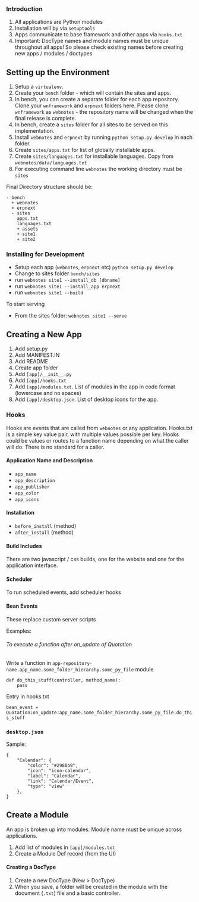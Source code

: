 ### Introduction

1. All applications are Python modules
1. Installation will by via `setuptools`
1. Apps communicate to base framework and other apps via `hooks.txt`
1. Important: DocType names and module names must be unique throughout all apps! So please check existing names before creating new apps / modules / doctypes

## Setting up the Environment

1. Setup a `virtualenv`.
1. Create your `bench` folder - which will contain the sites and apps.
1. In bench, you can create a separate folder for each app repository. Clone your `wnframework` and `erpnext` folders here. Please clone `wnframework` as `webnotes` - the repository name will be changed when the final release is complete.
1. In bench, create a `sites` folder for all sites to be served on this implementation.
1. Install `webnotes` and `erpnext` by running `python setup.py develop` in each folder.
1. Create `sites/apps.txt` for list of globally installable apps.
1. Create `sites/languages.txt` for installable languages. Copy from `webnotes/data/languages.txt`
1. For executing command line `webnotes` the working directory must be `sites`

Final Directory structure should be:

```
- bench
  + webnotes
  + erpnext
  - sites
    apps.txt
    languages.txt
    + assets
    + site1
    + site2
```

### Installing for Development

- Setup each app (`webnotes`, `erpnext` etc) `python setup.py develop`
- Change to sites folder `bench/sites`
- run `webnotes site1 --install_db [dbname]`
- run `webnotes site1 --install_app erpnext`
- run `webnotes site1 --build`

To start serving

- From the sites folder: `webnotes site1 --serve`
## Creating a New App

1. Add setup.py
1. Add MANIFEST.IN
1. Add README
1. Create app folder
1. Add `[app]/__init__.py`
1. Add `[app]/hooks.txt`
1. Add `[app]/modules.txt`. List of modules in the app in code format (lowercase and no spaces)
1. Add `[app]/desktop.json`. List of desktop icons for the app.

### Hooks

Hooks are events that are called from `webnotes` or any application. Hooks.txt is a simple key value pair, with multiple values possible per key. Hooks could be values or routes to a function name depending on what the caller will do. There is no standard for a caller.

#### Application Name and Description

- `app_name`
- `app_description`
- `app_publisher`
- `app_color`
- `app_icons`

#### Installation

- `before_install` (method)
- `after_install` (method)

#### Build Includes

There are two javascript / css builds, one for the website and one for the application interface.

#### Scheduler

To run scheduled events, add scheduler hooks

#### Bean Events

These replace custom server scripts

Examples:

###### To execute a function after on_update of Quotation

Write a function in `app-repository-name.app_name.some_folder_hierarchy.some_py_file` module

    def do_this_stuff(controller, method_name):
        pass

Entry in hooks.txt

`bean_event = Quotation:on_update:app_name.some_folder_hierarchy.some_py_file.do_this_stuff`

### `desktop.json`

Sample:

```
{
	"Calendar": {
		"color": "#2980b9", 
		"icon": "icon-calendar", 
		"label": "Calendar", 
		"link": "Calendar/Event", 
		"type": "view"
	}, 
}
```

## Create a Module

An app is broken up into modules. Module name must be unique across applications.

1. Add list of modules in `[app]/modules.txt`
1. Create a Module Def record (from the UI)

#### Creating a DocType

1. Create a new DocType (New > DocType)
1. When you save, a folder will be created in the module with the document (`.txt`) file and a basic controller.